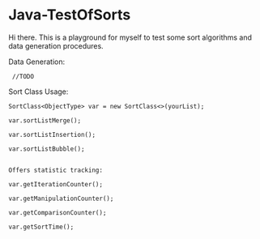 # Java-TestOfSorts

Hi there. This is a playground for myself to test some sort algorithms and data generation procedures.


Data Generation:

     //TODO
  
Sort Class Usage:

    SortClass<ObjectType> var = new SortClass<>(yourList);

    var.sortListMerge();

    var.sortListInsertion();

    var.sortListBubble();


    Offers statistic tracking:

    var.getIterationCounter();

    var.getManipulationCounter();

    var.getComparisonCounter();

    var.getSortTime();

